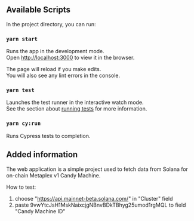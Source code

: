 
## Available Scripts

In the project directory, you can run:

### `yarn start`

Runs the app in the development mode.\
Open [http://localhost:3000](http://localhost:3000) to view it in the browser.

The page will reload if you make edits.\
You will also see any lint errors in the console.

### `yarn test`

Launches the test runner in the interactive watch mode.\
See the section about [running tests](https://facebook.github.io/create-react-app/docs/running-tests) for more information.

### `yarn cy:run`

Runs Cypress tests to completion.

## Added information

The web application is a simple project used to fetch data from Solana for on-chain Metaplex v1 Candy Machine.

How to test: 

1) choose "https://api.mainnet-beta.solana.com/" in "Cluster" field
2) paste 9vwYtcJsH1MskNaixcjgNBnvBDkTBhyg25umod1rgMQL to field "Candy Machine ID"